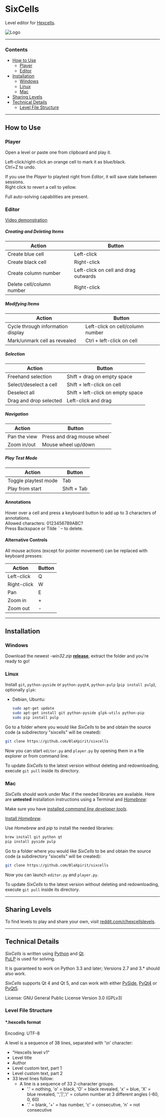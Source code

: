 # SixCells

Level editor for [Hexcells](http://store.steampowered.com/app/304410/).

![Logo](https://raw.githubusercontent.com/BlaXpirit/sixcells/master/resources/logo.png)

---

### Contents

- [How to Use](#usage)
  - [Player](#player)
  - [Editor](#editor)
- [Installation](#installation)
  - [Windows](#windows)
  - [Linux](#linux)
  - [Mac](#mac)
- [Sharing Levels](#sharing-levels)
- [Technical Details](#technical-details)
  - [Level File Structure](#level-file-structure)

---

## How to Use

### Player

Open a level or paste one from clipboard and play it.

Left-click/right-click an orange cell to mark it as blue/black.  
Ctrl+Z to undo.

If you use the *Player* to playtest right from *Editor*, it will save state between sessions.  
Right click to revert a cell to yellow.  

Full auto-solving capabilities are present.

### Editor

[Video demonstration](http://youtu.be/fFq36x8fSew)

##### Creating and Deleting Items

Action                    | Button
------------------------- | ------------------------------------
Create blue cell          | Left-click
Create black cell         | Right-click
Create column number      | Left-click on cell and drag outwards
Delete cell/column number | Right-click

##### Modifying Items

Action                            | Button
--------------------------------- | --------------------------------
Cycle through information display | Left-click on cell/column number
Mark/unmark cell as revealed      | Ctrl + left-click on cell

##### Selection

Action                 | Button
---------------------- | --------------------------
Freehand selection     | Shift + drag on empty space
Select/deselect a cell | Shift + left-click on cell
Deselect all           | Shift + left-click on empty space
Drag and drop selected | Left-click and drag

##### Navigation

Action       | Button
------------ | --------------------------
Pan the view | Press and drag mouse wheel
Zoom in/out  | Mouse wheel up/down

##### Play Test Mode

Action               | Button
-------------------- | ------
Toggle playtest mode | Tab
Play from start      | Shift + Tab

#### Annotations

Hover over a cell and press a keyboard button to add up to 3 characters of annotations.  
Allowed characters: 0123456789ABC?  
Press Backspace or Tilde <kbd>`~</kbd> to delete.

#### Alternative Controls

All mouse actions (except for pointer movement) can be replaced with keyboard presses:

Action      | Button
----------- | ------
Left-click  | Q
Right-click | W
Pan         | E
Zoom in     | +
Zoom out    | -


---

## Installation

### Windows

Download the newest *-win32.zip* [**release**](https://github.com/BlaXpirit/sixcells/releases), extract the folder and you're ready to go!

### Linux

Install `git`, `python-pyside` or `python-pyqt4`, `python-pulp` (`pip install pulp`), optionally `glpk`:

- Debian, Ubuntu:

    ```bash
    sudo apt-get update
    sudo apt-get install git python-pyside glpk-utils python-pip
    sudo pip install pulp
    ```

Go to a folder where you would like *SixCells* to be and obtain the source code (a subdirectory "sixcells" will be created):
```bash
git clone https://github.com/BlaXpirit/sixcells
```

Now you can start `editor.py` and `player.py` by opening them in a file explorer or from command line.

To update *SixCells* to the latest version without deleting and redownloading, execute `git pull` inside its directory.

### Mac
  
*SixCells* should work under Mac if the needed libraries are available. Here are **untested** installation instructions using a Terminal and [*Homebrew*](http://brew.sh/):

Make sure you have [installed *command line developer tools*](http://osxdaily.com/2014/02/12/install-command-line-tools-mac-os-x/).

[Install *Homebrew*](http://brew.sh/#install).

Use *Homebrew* and *pip* to install the needed libraries:
```bash
brew install git python qt
pip install pyside pulp
```

Go to a folder where you would like *SixCells* to be and obtain the source code (a subdirectory "sixcells" will be created):
```bash
git clone https://github.com/BlaXpirit/sixcells
```

Now you can launch `editor.py` and `player.py`.

To update *SixCells* to the latest version without deleting and redownloading, execute `git pull` inside its directory.

---

## Sharing Levels

To find levels to play and share your own, visit [reddit.com/r/hexcellslevels](http://reddit.com/r/hexcellslevels).

---

## Technical Details

*SixCells* is written using [Python](http://python.org/) and [Qt](http://qt-project.org/).  
[PuLP](https://pypi.python.org/pypi/PuLP) is used for solving.  

It is guaranteed to work on Python 3.3 and later; Versions 2.7 and 3.* should also work.

*SixCells* supports Qt 4 and Qt 5, and can work with either [PySide](http://pyside.org/), [PyQt4](http://www.riverbankcomputing.co.uk/software/pyqt/download) or [PyQt5](http://www.riverbankcomputing.co.uk/software/pyqt/download5).

License: GNU General Public License Version 3.0 (GPLv3)


### Level File Structure

#### *.hexcells format

Encoding: UTF-8

A level is a sequence of 38 lines, separated with '\n' character:

- "Hexcells level v1"
- Level title
- Author
- Level custom text, part 1
- Level custom text, part 2
- 33 level lines follow:
    - A line is a sequence of 33 2-character groups.
        - '.' = nothing, 'o' = black, 'O' = black revealed, 'x' = blue, 'X' = blue revealed, '\','|','/' = column number at 3 different angles (-60, 0, 60)
        - '.' = blank, '+' = has number, 'c' = consecutive, 'n' = not consecutive
